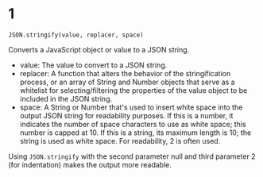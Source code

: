 # 1

`JSON.stringify(value, replacer, space)`

Converts a JavaScript object or value to a JSON string.
    
- value: The value to convert to a JSON string.
- replacer: A function that alters the behavior of the stringification process, or an array of String and Number objects that serve as a whitelist for selecting/filtering the properties of the value object to be included in the JSON string.
- space: A String or Number that's used to insert white space into the output JSON string for readability purposes. If this is a number, it indicates the number of space characters to use as white space; this number is capped at 10.
If this is a string, its maximum length is 10; the string is used as white space. For readability, 2 is often used.

Using `JSON.stringify` with the second parameter null and third parameter 2 (for indentation) makes the output more readable.